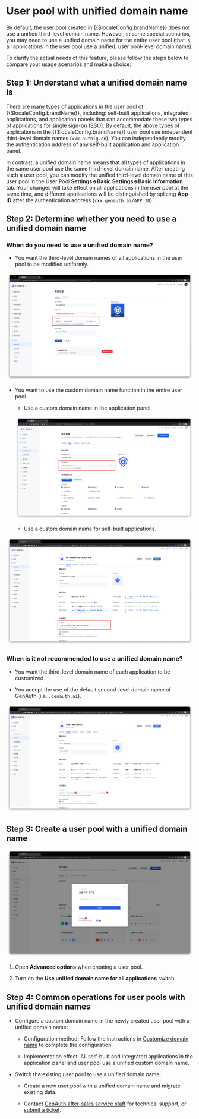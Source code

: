 # User pool with unified domain name

<LastUpdated/>

By default, the user pool created in {{$localeConfig.brandName}} does not use a unified third-level domain name. However, in some special scenarios, you may need to use a unified domain name for the entire user pool (that is, all applications in the user pool use a unified, user pool-level domain name).

To clarify the actual needs of this feature, please follow the steps below to compare your usage scenarios and make a choice:

## Step 1: Understand what a unified domain name is

There are many types of applications in the user pool of {{$localeConfig.brandName}}, including: self-built applications, integrated applications, and application panels that can accommodate these two types of applications for [single sign-on (SSO)](/guides/app-new/sso/README.md). By default, the above types of applications in the {{$localeConfig.brandName}} user pool use independent third-level domain names (`xxx.authig.cn`). You can independently modify the authentication address of any self-built application and application panel.

In contrast, a unified domain name means that all types of applications in the same user pool use the same third-level domain name. After creating such a user pool, you can modify the unified third-level domain name of this user pool in the User Pool **Settings->Basic Settings->Basic Information** tab. Your changes will take effect on all applications in the user pool at the same time, and different applications will be distinguished by splicing **App ID** after the authentication address (`xxx.genauth.ai/APP_ID`).

## Step 2: Determine whether you need to use a unified domain name

### When do you need to use a unified domain name?

- You want the third-level domain names of all applications in the user pool to be modified uniformly.

![](./images/union-domain5.png)

- You want to use the custom domain name function in the entire user pool.

  - Use a custom domain name in the application panel.

  ![](./images/union-domain1.png)

  - Use a custom domain name for self-built applications.

![](./images/union-domain2.png)

### When is it not recommended to use a unified domain name?

- You want the third-level domain name of each application to be customized.

- You accept the use of the default second-level domain name of GenAuth (i.e. `.genauth.ai`).

![](./images/union-domain3.png)

## Step 3: Create a user pool with a unified domain name

![](./images/union-domain4.png)

1. Open **Advanced options** when creating a user pool.

2. Turn on the **Use unified domain name for all applications** switch.

## Step 4: Common operations for user pools with unified domain names

- Configure a custom domain name in the newly created user pool with a unified domain name:

  - Configuration method: Follow the instructions in [Customize domain name](/guides/customize/domain/customized-domain.md) to complete the configuration.

  - Implementation effect: All self-built and integrated applications in the application panel and user pool use a unified custom domain name.

- Switch the existing user pool to use a unified domain name:

  - Create a new user pool with a unified domain name and migrate existing data.

  - Contact <a href="mailto:csm@genauth.ai">GenAuth after-sales service staff</a> for technical support, or [submit a ticket](https://app.treelab.com/share/view/shr3wyakgz14SQDnZof781JGj/0x128330/viwddWVILK0EbeJ?).
